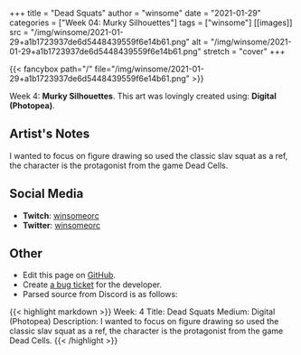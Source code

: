 +++
title =       "Dead Squats"
author =      "winsome"
date =        "2021-01-29"
categories =  ["Week 04: Murky Silhouettes"]
tags =        ["winsome"]
[[images]]
                      src = "/img/winsome/2021-01-29+a1b1723937de6d5448439559f6e14b61.png"
                      alt = "/img/winsome/2021-01-29+a1b1723937de6d5448439559f6e14b61.png"
                      stretch = "cover"
+++


{{< fancybox path="/" file="/img/winsome/2021-01-29+a1b1723937de6d5448439559f6e14b61.png" >}}


Week 4: **Murky Silhouettes**. This art was lovingly created using: **Digital (Photopea)**.

## Artist's Notes

I wanted to focus on figure drawing so used the classic slav squat as a ref, the character is the protagonist from the game Dead Cells.

## Social Media

- **Twitch**: [winsomeorc]()
- **Twitter**: [winsomeorc]()


## Other

- Edit this page on [GitHub](https://github.com/teaminkling/web-refresh/edit/main/blog/content/blog/winsome-week-4-fa6e.md).
- Create [a bug ticket](https://github.com/teaminkling/web-refresh/issues/new?assignees=&labels=bug&template=problem-report.md&title=) for the developer.
- Parsed source from Discord is as follows:

{{< highlight markdown >}}
Week: 4
Title: Dead Squats
Medium: Digital (Photopea)
Description: I wanted to focus on figure drawing so used the classic slav squat as a ref, the character is the protagonist from the game Dead Cells.
{{< /highlight >}}